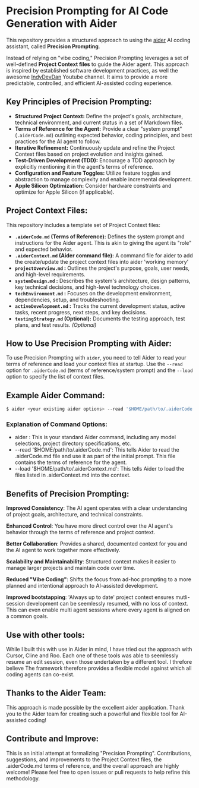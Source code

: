 # Precision Prompting for AI Code Generation with Aider

This repository provides a structured approach to using the [aider](https://github.com/paul-gauthier/aider) AI coding assistant, called **Precision Prompting**.

Instead of relying on "vibe coding," Precision Prompting leverages a set of well-defined **Project Context files** to guide the Aider agent. This approach is inspired by established software development practices, as well the awesome [IndyDevDan](https://www.youtube.com/@indydevdan) Youtube channel. It aims to provide a more predictable, controlled, and efficient AI-assisted coding experience.

## **Key Principles of Precision Prompting:**

*   **Structured Project Context:**  Define the project's goals, architecture, technical environment, and current status in a set of Markdown files.
*   **Terms of Reference for the Agent:** Provide a clear "system prompt" (`.aiderCode.md`) outlining expected behavior, coding principles, and best practices for the AI agent to follow.
*   **Iterative Refinement:**  Continuously update and refine the Project Context files based on project evolution and insights gained.
*   **Test-Driven Development (TDD):** Encourage a TDD approach by explicitly mentioning it in the agent's terms of reference.
*   **Configuration and Feature Toggles:** Utilize feature toggles and abstraction to manage complexity and enable incremental development.
*   **Apple Silicon Optimization:**  Consider hardware constraints and optimize for Apple Silicon (if applicable).

## **Project Context Files:**

This repository includes a template set of Project Context files:

*   **`.aiderCode.md` (Terms of Reference):**  Defines the system prompt and instructions for the Aider agent.  This is akin to giving the agent its "role" and expected behavior.
*   **`.aiderContext.md`  (Aider command file):** A command file for aider to add the create/update the project context files into aider 'working memory'
*   **`projectOverview.md` :**  Outlines the project's purpose, goals, user needs, and high-level requirements. 
*   **`systemDesign.md` :** Describes the system's architecture, design patterns, key technical decisions, and high-level technology choices. 
*   **`techEnvironment.md` :**  Focuses on the development environment, dependencies, setup, and troubleshooting. 
*   **`activeDevelopment.md` :** Tracks the current development status, active tasks, recent progress, next steps, and key decisions. 
*   **`testingStrategy.md` (Optional):**  Documents the testing approach, test plans, and test results. *(Optional)*

## **How to Use Precision Prompting with Aider:**

To use Precision Prompting with `aider`, you need to tell Aider to read your terms of reference and load your context files at startup.  Use the `--read` option for `.aiderCode.md` (terms of reference/system prompt) and the `--load` option to specify the list of context files.

## **Example Aider Command:**

```zsh
$ aider <your existing aider options> --read '$HOME/path/to/.aiderCode.md' --load '$HOME/path/to/.aiderContext.md'
```

### Explanation of Command Options:

* aider <your existing aider options>: This is your standard Aider command, including any model selections, project directory specifications, etc.
* --read '$HOME/path/to/.aiderCode.md': This tells Aider to read the .aiderCode.md file and use it as part of the initial prompt. This file contains the terms of reference for the agent.
* --load '$HOME/path/to/.aiderContext.md': This tells Aider to load the files listed in .aiderContext.md into the context.

## Benefits of Precision Prompting:
**Improved Consistency**: The AI agent operates with a clear understanding of project goals, architecture, and technical constraints.

**Enhanced Control**: You have more direct control over the AI agent's behavior through the terms of reference and project context.

**Better Collaboration**: Provides a shared, documented context for you and the AI agent to work together more effectively.

**Scalability and Maintainability**: Structured context makes it easier to manage larger projects and maintain code over time.

**Reduced "Vibe Coding"**: Shifts the focus from ad-hoc prompting to a more planned and intentional approach to AI-assisted development.

**Improved bootstapping**: 'Always up to date' project context ensures mutli-session development can be seemlessly resumed, with no loss of context.  This can even enable multi agent sessions where every agent is aligned on a common goals.

## Use with other tools:
While I built this with use in Aider in mind, I have tried out the approach with Cursor, Cline and Roo.  Each one of these tools was able to seemlessly resume an edit session, even those undertaken by a different tool.  I threfore believe The framework therefore provides a flexible model against which all coding agents can co-exist.

## Thanks to the Aider Team:

This approach is made possible by the excellent aider application. Thank you to the Aider team for creating such a powerful and flexible tool for AI-assisted coding!

## Contribute and Improve:

This is an initial attempt at formalizing "Precision Prompting". Contributions, suggestions, and improvements to the Project Context files, the .aiderCode.md terms of reference, and the overall approach are highly welcome! Please feel free to open issues or pull requests to help refine this methodology.


